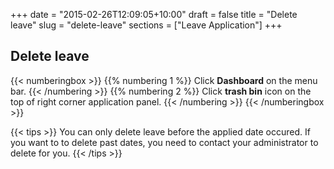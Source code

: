 +++
date = "2015-02-26T12:09:05+10:00"
draft = false
title = "Delete leave"
slug = "delete-leave"
sections = ["Leave Application"]
+++

## Delete leave

{{< numberingbox >}}
{{% numbering 1 %}} Click **Dashboard** on the menu bar. {{< /numbering >}}
{{% numbering 2 %}} Click **trash bin** icon on the top of right corner application panel. {{< /numbering >}}
{{< /numberingbox >}}

{{< tips >}}
You can only delete leave before the applied date occured.  If you want to to delete past dates, you need to contact your administrator to delete for you.
{{< /tips >}}